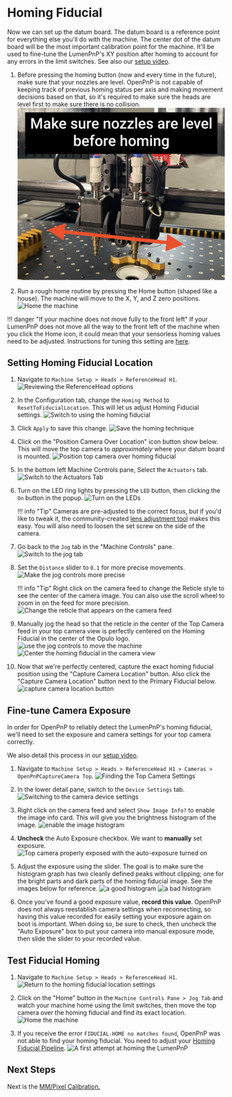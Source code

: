 # Homing Fiducial

Now we can set up the datum board. The datum board is a reference point for everything else you'll do with the machine. The center dot of the datum board will be the most important calibration point for the machine. It'll be used to fine-tune the LumenPnP's XY position after homing to account for any errors in the limit switches. See also our [setup video](https://youtube.com/watch?v=CSnczX6VJ7M&si=EnSIkaIECMiOmarE&t=705).

1. Before pressing the homing button (now and every time in the future), make sure that your nozzles are level. OpenPnP is not capable of keeping track of previous homing status per axis and making movement decisions based on that, so it's required to make sure the heads are level first to make sure there is no collision.
  ![level nozzles](images/level-nozzles.JPG)

2. Run a rough home routine by pressing the Home button (shaped like a house). The machine will move to the X, Y, and Z zero positions.
  ![Home the machine](images/Connect-and-home.png)

!!! danger "If your machine does not move fully to the front left"
    If your LumenPnP does not move all the way to the front left of the machine when you click the Home icon, it could mean that your sensorless homing values need to be adjusted. Instructions for tuning this setting are [here](/guides/tuning-sensorless/).

## Setting Homing Fiducial Location

1. Navigate to  `Machine Setup > Heads > ReferenceHead H1`.
  ![Reviewing the ReferenceHead options](images/Select-Reference-Head-H1.png)
  
1. In the Configuration tab, change the `Homing Method` to `ResetToFiducialLocation`. This will let us adjust Homing Fiducial settings.
  ![Switch to using the homing fiducial](images/Select-ResetToFiducialLocation.png)

1. Click `Apply` to save this change.
  ![Save the homing technique](images/Homing-fiducial-apply.png)

1. Click on the "Position Camera Over Location" icon button show below. This will move the top camera to *approximately* where your datum board is mounted.
  ![Position top camera over homing fiducial](images/Position-camera-over-homing-fiducial.png)

1. In the bottom left Machine Controls pane, Select the `Actuators` tab.
  ![Switch to the Actuators Tab](images/Actuators-tab.png)

1. Turn on the LED ring lights by pressing the `LED` button, then clicking the `On` button in the popup.
  ![Turn on the LEDs](images/Turn-on-LEDs.png)

    !!! info "Tip"
          Cameras are pre-adjusted to the correct focus, but if you'd like to tweak it, the community-created [lens adjustment tool](https://www.printables.com/model/208453-lumen-pnp-lens-adjustment-tool) makes this easy. You will also need to loosen the set screw on the side of the camera.

1. Go back to the `Jog` tab in the "Machine Controls" pane.
  ![Switch to the jog tab](images/Jog-tab.png)

1.  Set the `Distance` slider to `0.1` for more precise movements.
  ![Make the jog controls more precise](images/Distance-slider-0pt1.png)

    !!! info "Tip"
          Right click on the camera feed to change the Reticle style to see the center of the camera image. You can also use the scroll wheel to zoom in on the feed for more precision.
          ![Change the reticle that appears on the camera feed](images/Switch-reticle-type.png)

1.  Manually jog the head so that the reticle in the center of the Top Camera feed in your top camera view is perfectly centered on the Homing Fiducial in the center of the Opulo logo.
  ![use the jog controls to move the machine](images/jog-controls.png)
  ![Center the homing fiducial in the camera view](images/Homing-fiducial-centered.png)

1. Now that we're perfectly centered, capture the exact homing fiducial position using the "Capture Camera Location" button. Also click the "Capture Camera Location" button next to the Primary Fiducial below.
   ![capture camera location button](images/Capture-homing-fiducial-location.png)

## Fine-tune Camera Exposure

In order for OpenPnP to reliably detect the LumenPnP's homing fiducial, we'll need to set the exposure and camera settings for your top camera correctly.

We also detail this process in our [setup video](https://youtube.com/watch?v=CSnczX6VJ7M&si=EnSIkaIECMiOmarE&t=867).

1. Navigate to `Machine Setup > Heads > ReferenceHead H1 > Cameras > OpenPnPCaptureCamera Top`.
  ![Finding the Top Camera Settings](images/Top-camera-settings-4.png)

1. In the lower detail pane, switch to the `Device Settings` tab.
  ![Switching to the camera device settings](images/Top-camera-device-settings-4.png)

1. Right click on the camera feed and select `Show Image Info?` to enable the image info card. This will give you the brightness histogram of the image.
  ![enable the image histogram](images/show-image-info.png)

1. **Uncheck** the Auto Exposure checkbox. We want to **manually** set exposure.
   ![Top camera properly exposed with the auto-exposure turned on](images/Auto-exposure-on.png)
  
2. Adjust the exposure using the slider. The goal is to make sure the histogram graph has two cleanly defined peaks without clipping; one for the bright parts and dark parts of the homing fiducial image. See the images below for reference.
  ![a good histogram](images/good-histogram.png)
  ![a bad histogram](images/bad-histogram.png)

1. Once you've found a good exposure value, **record this value**. OpenPnP does not always reestablish camera settings when reconnecting, so having this value recorded for easily setting your exposure again on boot is important. When doing so, be sure to check, then uncheck the "Auto Exposure" box to put your camera into manual exposure mode, then slide the slider to your recorded value.
  
## Test Fiducial Homing

1. Navigate to `Machine Setup > Heads > ReferenceHead H1`.
  ![Return to the homing fiducial location settings](images/Select-Reference-Head-H1-5.png)

1. Click on the "Home" button in the `Machine Controls Pane > Jog Tab` and watch your machine home using the limit switches, then move the top camera over the homing fiducial and find its exact location.
  ![Home the machine](images/Connect-and-home.png)

1. If you receive the error `FIDUCIAL-HOME no matches found`, OpenPnP was not able to find your homing fiducial. You need to adjust your [Homing Fiducial Pipeline](../../../openpnp/vision-pipeline-adjustment/2-homing-fiducial-pipeline.md).
  ![A first attempt at homing the LumenPnP](images/Cant-find-homing-fiducial.png)

## Next Steps

Next is the [MM/Pixel Calibration.](../5-mm-per-pixel/index.md)